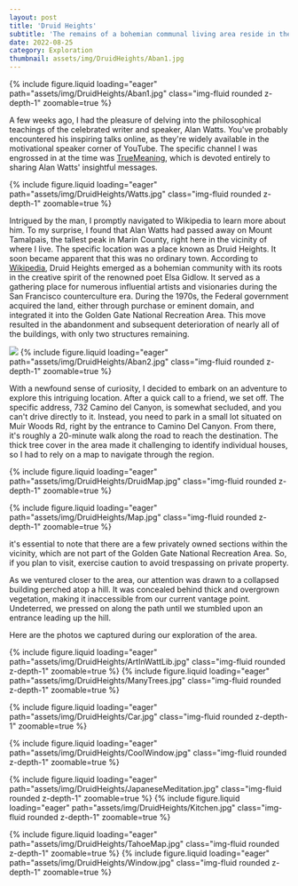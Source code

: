 ```yaml
---
layout: post
title: 'Druid Heights'
subtitle: 'The remains of a bohemian communal living area reside in the depths of Muir Woods. I ventured out to explore the area. Here are my discoveries and the story behind the place'
date: 2022-08-25
category: Exploration
thumbnail: assets/img/DruidHeights/Aban1.jpg
---
```


{% include figure.liquid loading="eager" path="assets/img/DruidHeights/Aban1.jpg" class="img-fluid rounded z-depth-1" zoomable=true %}


A few weeks ago, I had the pleasure of delving into the philosophical teachings of the celebrated writer and speaker, Alan Watts. You've probably encountered his inspiring talks online, as they're widely available in the motivational speaker corner of YouTube. The specific channel I was engrossed in at the time was [TrueMeaning](https://www.youtube.com/c/TrueMeaning/"), which is devoted entirely to sharing Alan Watts' insightful messages.


{% include figure.liquid loading="eager" path="assets/img/DruidHeights/Watts.jpg" class="img-fluid rounded z-depth-1" zoomable=true %}


Intrigued by the man, I promptly navigated to Wikipedia to learn more about him. To my surprise, I found that Alan Watts had passed away on Mount Tamalpais, the tallest peak in Marin County, right here in the vicinity of where I live. The specific location was a place known as Druid Heights. It soon became apparent that this was no ordinary town. According to [Wikipedia](https://en.wikipedia.org/wiki/Druid_Heights), Druid Heights emerged as a bohemian community with its roots in the creative spirit of the renowned poet Elsa Gidlow. It served as a gathering place for numerous influential artists and visionaries during the San Francisco counterculture era.
During the 1970s, the Federal government acquired the land, either through purchase or eminent domain, and integrated it into the Golden Gate National Recreation Area. This move resulted in the abandonment and subsequent deterioration of nearly all of the buildings, with only two structures remaining.

![](/images/DruidHeights/Aban2.jpg)
{% include figure.liquid loading="eager" path="assets/img/DruidHeights/Aban2.jpg" class="img-fluid rounded z-depth-1" zoomable=true %}

With a newfound sense of curiosity, I decided to embark on an adventure to explore this intriguing location. After a quick call to a friend, we set off. The specific address, 732 Camino del Canyon, is somewhat secluded, and you can't drive directly to it. Instead, you need to park in a small lot situated on Muir Woods Rd, right by the entrance to Camino Del Canyon. From there, it's roughly a 20-minute walk along the road to reach the destination. The thick tree cover in the area made it challenging to identify individual houses, so I had to rely on a map to navigate through the region.

{% include figure.liquid loading="eager" path="assets/img/DruidHeights/DruidMap.jpg" class="img-fluid rounded z-depth-1" zoomable=true %}

{% include figure.liquid loading="eager" path="assets/img/DruidHeights/Map.jpg" class="img-fluid rounded z-depth-1" zoomable=true %}

it's essential to note that there are a few privately owned sections within the vicinity, which are not part of the Golden Gate National Recreation Area. So, if you plan to visit, exercise caution to avoid trespassing on private property.

As we ventured closer to the area, our attention was drawn to a collapsed building perched atop a hill. It was concealed behind thick and overgrown vegetation, making it inaccessible from our current vantage point. Undeterred, we pressed on along the path until we stumbled upon an entrance leading up the hill.

Here are the photos we captured during our exploration of the area.

{% include figure.liquid loading="eager" path="assets/img/DruidHeights/ArtInWattLib.jpg" class="img-fluid rounded z-depth-1" zoomable=true %}
{% include figure.liquid loading="eager" path="assets/img/DruidHeights/ManyTrees.jpg" class="img-fluid rounded z-depth-1" zoomable=true %}

{% include figure.liquid loading="eager" path="assets/img/DruidHeights/Car.jpg" class="img-fluid rounded z-depth-1" zoomable=true %}

{% include figure.liquid loading="eager" path="assets/img/DruidHeights/CoolWindow.jpg" class="img-fluid rounded z-depth-1" zoomable=true %}

{% include figure.liquid loading="eager" path="assets/img/DruidHeights/JapaneseMeditation.jpg" class="img-fluid rounded z-depth-1" zoomable=true %}
{% include figure.liquid loading="eager" path="assets/img/DruidHeights/Kitchen.jpg" class="img-fluid rounded z-depth-1" zoomable=true %}

{% include figure.liquid loading="eager" path="assets/img/DruidHeights/TahoeMap.jpg" class="img-fluid rounded z-depth-1" zoomable=true %}
{% include figure.liquid loading="eager" path="assets/img/DruidHeights/Window.jpg" class="img-fluid rounded z-depth-1" zoomable=true %}
